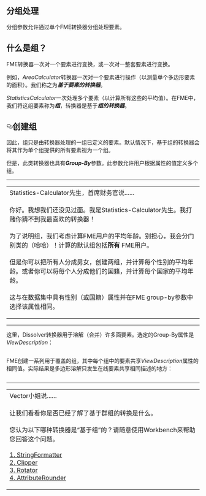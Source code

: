   <div id="readme" class="readme blob instapaper_body">
    <article class="markdown-body entry-content" itemprop="text"><h1><a id="user-content-group-by-processing" class="anchor" aria-hidden="true" href="https://github.com/safesoftware/FMETraining/blob/Desktop-Basic-2018/DesktopBasic2Transformation/2.10.GroupByProcessing.md#group-by-processing"></a><font style="vertical-align: inherit;"><font style="vertical-align: inherit;">分组处理</font></font></h1>
<p><font style="vertical-align: inherit;"><font style="vertical-align: inherit;">分组参数允许通过单个FME转换器分组处理要素。</font></font></p>
<h2><a id="user-content-what-is-a-group" class="anchor" aria-hidden="true" href="https://github.com/safesoftware/FMETraining/blob/Desktop-Basic-2018/DesktopBasic2Transformation/2.10.GroupByProcessing.md#what-is-a-group"></a><font style="vertical-align: inherit;"><font style="vertical-align: inherit;">什么是组？</font></font></h2>
<p><font style="vertical-align: inherit;"><font style="vertical-align: inherit;">FME转换器一次对一个要素进行变换，或一次对一整套要素进行变换。</font></font></p>
<p><font style="vertical-align: inherit;"><font style="vertical-align: inherit;">例如，</font></font><em><font style="vertical-align: inherit;"><font style="vertical-align: inherit;">AreaCalculator</font></font></em><font style="vertical-align: inherit;"><font style="vertical-align: inherit;">转换器一次对一个要素进行操作（以测量单个多边形要素的面积）。</font><font style="vertical-align: inherit;">我们称之为</font></font><em><strong><font style="vertical-align: inherit;"><font style="vertical-align: inherit;">基于要素的转换器</font></font></strong></em><font style="vertical-align: inherit;"><font style="vertical-align: inherit;">。</font></font></p>
<p><em><font style="vertical-align: inherit;"><font style="vertical-align: inherit;">StatisticsCalculator</font></font></em><font style="vertical-align: inherit;"><font style="vertical-align: inherit;">一次处理多个要素（以计算所有这些的平均值）。</font><font style="vertical-align: inherit;">在FME中，我们将这组要素称为</font></font><em><strong><font style="vertical-align: inherit;"><font style="vertical-align: inherit;">组</font></font></strong></em><font style="vertical-align: inherit;"><font style="vertical-align: inherit;">，转换器是基于</font></font><em><strong><font style="vertical-align: inherit;"><font style="vertical-align: inherit;">组的转换器</font></font></strong></em><font style="vertical-align: inherit;"><font style="vertical-align: inherit;">。</font></font></p>
<h2><a id="user-content-creating-groups" class="anchor" aria-hidden="true" href="https://github.com/safesoftware/FMETraining/blob/Desktop-Basic-2018/DesktopBasic2Transformation/2.10.GroupByProcessing.md#creating-groups"><svg class="octicon octicon-link" viewBox="0 0 16 16" version="1.1" width="16" height="16" aria-hidden="true"><path fill-rule="evenodd" d="M4 9h1v1H4c-1.5 0-3-1.69-3-3.5S2.55 3 4 3h4c1.45 0 3 1.69 3 3.5 0 1.41-.91 2.72-2 3.25V8.59c.58-.45 1-1.27 1-2.09C10 5.22 8.98 4 8 4H4c-.98 0-2 1.22-2 2.5S3 9 4 9zm9-3h-1v1h1c1 0 2 1.22 2 2.5S13.98 12 13 12H9c-.98 0-2-1.22-2-2.5 0-.83.42-1.64 1-2.09V6.25c-1.09.53-2 1.84-2 3.25C6 11.31 7.55 13 9 13h4c1.45 0 3-1.69 3-3.5S14.5 6 13 6z"></path></svg></a><font style="vertical-align: inherit;"><font style="vertical-align: inherit;">创建组</font></font></h2>
<p><font style="vertical-align: inherit;"><font style="vertical-align: inherit;">因此，组只是由转换器处理的一组已定义的要素。</font><font style="vertical-align: inherit;">默认情况下，基于组的转换器会将其作为单个组提供的所有要素视为一个组。</font></font></p>
<p><font style="vertical-align: inherit;"><font style="vertical-align: inherit;">但是，此类转换器也具有</font></font><em><strong><font style="vertical-align: inherit;"><font style="vertical-align: inherit;">Group-By</font></font></strong></em><font style="vertical-align: inherit;"><font style="vertical-align: inherit;">参数。</font><font style="vertical-align: inherit;">此参数允许用户根据属性的值定义多个组。</font></font></p>
<hr>

<table>
<tbody><tr>
<td>
<i></i><font style="vertical-align: inherit;"><font style="vertical-align: inherit;">
Statistics-Calculator先生，首席财务官说......
</font></font></td>
</tr>
<tr>
<td><font style="vertical-align: inherit;"><font style="vertical-align: inherit;">

你好。</font><font style="vertical-align: inherit;">我想我们还没见过面。</font><font style="vertical-align: inherit;">我是Statistics-Calculator先生。</font><font style="vertical-align: inherit;">我打赌你猜不到我最喜欢的转换器！
</font></font><br><br><font style="vertical-align: inherit;"><font style="vertical-align: inherit;">为了说明组，我们考虑计算FME用户的平均年龄。</font><font style="vertical-align: inherit;">别担心，我会分门别类的（哈哈）！</font><font style="vertical-align: inherit;">计算的默认组包括</font></font><strong><font style="vertical-align: inherit;"><font style="vertical-align: inherit;">所有</font></font></strong><font style="vertical-align: inherit;"><font style="vertical-align: inherit;"> FME用户。
</font></font><br><br><font style="vertical-align: inherit;"><font style="vertical-align: inherit;">但是你可以把所有人分成男女，创建两组，并计算每个性别的平均年龄。</font><font style="vertical-align: inherit;">或者你可以将每个人分成他们的国籍，并计算每个国家的平均年龄。
</font></font><br><br><font style="vertical-align: inherit;"><font style="vertical-align: inherit;">这与在数据集中具有性别（或国籍）属性并在FME group-by参数中选择该属性相同。

</font></font></td>
</tr>
</tbody></table>
<hr>
<p><font style="vertical-align: inherit;"><font style="vertical-align: inherit;">这里，Dissolver转换器用于溶解（合并）许多面要素。</font><font style="vertical-align: inherit;">选定的Group-By属性是</font></font><em><font style="vertical-align: inherit;"><font style="vertical-align: inherit;">ViewDescription</font></font></em><font style="vertical-align: inherit;"><font style="vertical-align: inherit;">：</font></font></p>
<p><a target="_blank" rel="noopener noreferrer" href="https://github.com/safesoftware/FMETraining/blob/Desktop-Basic-2018/DesktopBasic2Transformation/Images/Img2.034.GroupByParameter.png"><img src="./Images/Img2.034.GroupByParameter.png" alt="" style="max-width:100%;"></a></p>
<p><font style="vertical-align: inherit;"><font style="vertical-align: inherit;">FME创建一系列用于覆盖的组，其中每个组中的要素共享</font></font><em><font style="vertical-align: inherit;"><font style="vertical-align: inherit;">ViewDescription</font></font></em><font style="vertical-align: inherit;"><font style="vertical-align: inherit;">属性</font><font style="vertical-align: inherit;">的相同值</font><font style="vertical-align: inherit;">。</font><font style="vertical-align: inherit;">实际结果是多边形溶解只发生在线要素共享相同描述的地方：</font></font></p>
<p><a target="_blank" rel="noopener noreferrer" href="https://github.com/safesoftware/FMETraining/blob/Desktop-Basic-2018/DesktopBasic2Transformation/Images/Img2.034b.GroupByResults.png"><img src="./Images/Img2.034b.GroupByResults.png" alt="" style="max-width:100%;"></a></p>
<hr>

<table>
<tbody><tr>
<td>
<i></i><font style="vertical-align: inherit;"><font style="vertical-align: inherit;">
Vector小姐说......
</font></font></td>
</tr>
<tr>
<td><font style="vertical-align: inherit;"><font style="vertical-align: inherit;">

让我们看看你是否已经了解了基于群组的转换是什么。
</font></font><br><br><font style="vertical-align: inherit;"><font style="vertical-align: inherit;">您认为以下哪种转换器是“基于组”的？</font><font style="vertical-align: inherit;">请随意使用Workbench来帮助您回答这个问题。
</font></font><br><br><a href="http://52.73.3.37/fmedatastreaming/Manual/QAResponse2017.fmw?chapter=2&amp;question=4&amp;answer=1&amp;DestDataset_TEXTLINE=C%3A%5CFMEOutput%5CQAResponse.html" rel="nofollow"><font style="vertical-align: inherit;"><font style="vertical-align: inherit;">1. StringFormatter </font></font></a>
<br><a href="http://52.73.3.37/fmedatastreaming/Manual/QAResponse2017.fmw?chapter=2&amp;question=4&amp;answer=2&amp;DestDataset_TEXTLINE=C%3A%5CFMEOutput%5CQAResponse.html" rel="nofollow"><font style="vertical-align: inherit;"><font style="vertical-align: inherit;">2. Clipper </font></font></a>
<br><a href="http://52.73.3.37/fmedatastreaming/Manual/QAResponse2017.fmw?chapter=2&amp;question=4&amp;answer=3&amp;DestDataset_TEXTLINE=C%3A%5CFMEOutput%5CQAResponse.html" rel="nofollow"><font style="vertical-align: inherit;"><font style="vertical-align: inherit;">3. Rotator </font></font></a>
<br><a href="http://52.73.3.37/fmedatastreaming/Manual/QAResponse2017.fmw?chapter=2&amp;question=4&amp;answer=4&amp;DestDataset_TEXTLINE=C%3A%5CFMEOutput%5CQAResponse.html" rel="nofollow"><font style="vertical-align: inherit;"><font style="vertical-align: inherit;">4. AttributeRounder</font></font></a>

</td>
</tr>
</tbody></table>
</article>
  </div>
